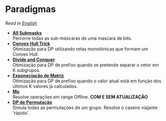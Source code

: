 # Paradigmas

*Read in [English](README.en.md)*

+ **[All Submasks](All%20Submasks)**  
Percorre todas as sub-máscaras de uma mascara de bits.
+ **[Convex Hull Trick](Convex%20Hull%20Trick)**  
Otimização para DP utilizando retas monotônicas que formam um Convex Hull.
+ **[Divide and Conquer](Divide%20and%20Conquer)**   
Otimização para DP de prefixo quando se pretende separar o vetor em K subgrupos.
+ **[Exponeciação de Matriz](Exponencia%C3%A7%C3%A3o%20de%20Matriz)**   
Otimização para DP de prefixo quando o valor atual está em função dos últimos K valores já calculados.
+ **[Mo](Mo/)**  
Resolve operações em range Offline. **COM E SEM ATUALIZAÇÂO**
+ **[DP de Permutação](DP%20de%20Permutacao)**  
Simula todas as permutações de um grupo. Resolve o caxeiro viajante 'rápido'.
